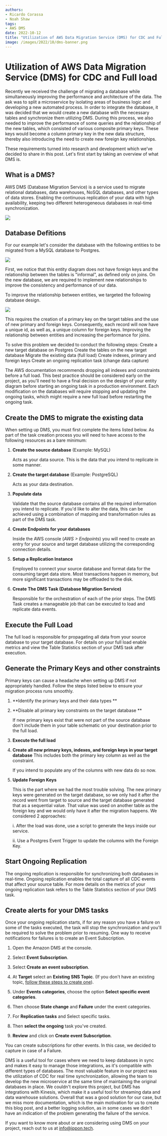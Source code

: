 ```yaml
---
authors:
- Ricardo Corassa
- Noah Shaw
tags:
- AWS DMS
date: 2022-10-12
title: "Utilization of AWS Data Migration Service (DMS) for CDC and Full load"
image: /images/2022/10/dms-banner.png
---
```



# Utilization of AWS Data Migration Service (DMS) for CDC and Full load

Recently we received the challenge of migrating a database while simultaneously improving the performance and architecture of the data. The ask was to split a microservice by isolating areas of business logic and developing a new automated process. In order to integrate the database, it was decided that we would create a new database with the necessary tables and synchronize them utilizing DMS. During this process, we also needed to improve the performance of some queries and the relationship of the new tables, which consisted of various composite primary keys. These keys would become a column primary key in the new data structure, thereby also introducing the need to create new foreign key relationships. 

These requirements turned into research and development which we’ve decided to share in this post. Let's first start by taking an overview of what DMS is.

## What is a DMS?

AWS DMS (Database Migration Service) is a service used to migrate relational databases, data warehouses, NoSQL databases, and other types of data stores. Enabling the continuous replication of your data with high availability, keeping two different heterogeneous databases in real-time synchronization. 

![](/images/2022/10/dms.png)

## Database Defitions

For our example let's consider the database with the following entities to be migrated from a MySQL database to Postgres.

![](/images/2022/10/dms-tables-no-fk.png)

First, we notice that this entity diagram does not have foreign keys and the relationship between the tables is "informal", as defined only on joins. On the new database, we are required to implement new relationships to improve the consistency and performance of our data.

To improve the relationship between entities, we targeted the following database design.

![](/images/2022/10/dms-tables.png)

This requires the creation of a primary key on the target tables and the use of new primary and foreign keys. Consequently, each record will now have a unique id, as well as, a unique column for foreign keys. Improving the relationship between entities and increasing the performance for joins.

To solve this problem we decided to conduct the following steps: 
Create a new target database on Postgres
Create the tables on the new target database
Migrate the existing data (full load)
Create indexes, primary and foreign keys
Create an ongoing replication task (change data capture)

The AWS documentation recommends dropping all indexes and constraints before a full load. This best practice should be considered early on the project, as you'll need to have a final decision on the design of your entity diagram before starting an ongoing task in a production environment. Each modification on the databases will require stopping and updating the ongoing tasks, which might require a new full load before restarting the ongoing task. 

## Create the DMS to migrate the existing data

When setting up DMS, you must first complete the items listed below. As part of the task creation process you will need to have access to the following resources as a bare minimum: 

1.  **Create the source database** (Example: MySQL)

    Acts as your data source. This is the data that you intend to replicate in some manner. 

2.  **Create the target database** (Example: PostgreSQL)

    Acts as your data destination.

3.  **Populate data**

    Validate that the source database contains all the required information you intend to replicate. If you'd like to alter the data, this can be achieved using a combination of mapping and transformation rules as part of the DMS task. 

4.  **Create Endpoints for your databases**

    Inside the AWS console (*AWS > Endpoints*) you will need to create an entry for your source and target database utilizing the corresponding connection details.

5.  **Setup a Replication Instance** 
    
    Employed to connect your source database and format data for the consuming target data store. Most transactions happen in memory, but more significant transactions may be offloaded to the disk.

6.  **Create The DMS Task (Database Migration Service)**

    Responsible for the orchestration of each of the prior steps. The DMS Task creates a manageable job that can be executed to load and replicate data events.

## Execute the Full Load

The full load is responsible for propagating all data from your source database to your target database. For details on your full load enable metrics and view the Table Statistics section of your DMS task after execution.

## Generate the Primary Keys and other constraints

Primary keys can cause a headache when setting up DMS if not appropriately handled. Follow the steps listed below to ensure your migration process runs smoothly. 

1.  **Identify the primary keys and their data types **
2.  **Disable all primary key constraints on the target database **
    
    If new primary keys exist that were not part of the source database don't include them in your table schematic on your destination prior to the full load.

3.  **Execute the full load**

4.  **Create all new primary keys, indexes, and foreign keys in your target database**
    This includes both the primary key column as well as the constraint. 
    
    If you intend to populate any of the columns with new data do so now. 

5.  **Update Foreign Keys**

    This is the part where we had the most trouble solving. The new primary keys were generated on the target database, so we only had it after the record went from target to source and the target database generated that as a sequential value. That value was used on another table as the foreign key and we would only have it after the migration happens. We considered 2 approaches:

    i.  After the load was done, use a script to generate the keys inside our service.

    ii.  Use a Postgres Event Trigger to update the columns with the Foreign Key.


## Start Ongoing Replication

The ongoing replication is responsible for synchronizing both databases in real-time. Ongoing replication enables the total capture of all CDC events that affect your source table. For more details on the metrics of your ongoing replication task refers to the Table Statistics section of your DMS task.

## Create alerts for your DMS tasks

Once your ongoing replication starts, if for any reason you have a failure on some of the tasks executed, the task will stop the synchronization and you'll be required to solve the problem prior to resuming. One way to receive notifications for failures is to create an Event Subscription.

1.  Open the Amazon DMS at the console.

2.  Select **Event Subscription**.

3.  Select **Create an event subscription**.

4.  At **Target** select an **Existing SNS Topic**. (If you don't have an existing topic, [follow these steps to create one](https://docs.aws.amazon.com/sns/latest/dg/sns-create-topic.html)).

5.  Under **Events categories**, choose the option **Select specific event categories**.

6.  Then choose **State change** and **Failure** under the event categories.

7.  For **Replication tasks** and Select specific tasks.

8.  Then **select the ongoing** task you've created.
   
9.  **Review** and click on **Create event Subscription**.
    
You can create subscriptions for other events. In this case, we decided to capture in case of a Failure.

DMS is a useful tool for cases where we need to keep databases in sync and makes it easy to manage those integrations, as it's compatible with different types of databases. The most valuable feature in our project was the utilization of CDC for real time synchronization, allowing the team to develop the new microservice at the same time of maintaining the original databases in place. We couldn't explore this project, but DMS has integrations with Kinesis, which make it a useful tool for streaming data and data warehouse solutions. Overall that was a good solution for our case, but we miss more documentation, which is the main motivation for us to create this blog post, and a better logging solution, as in some cases we didn't have an indication of the problem generating the failure of the service. 

If you want to know more about or are considering using DMS on your project, reach out to us at info@ippon.tech.
